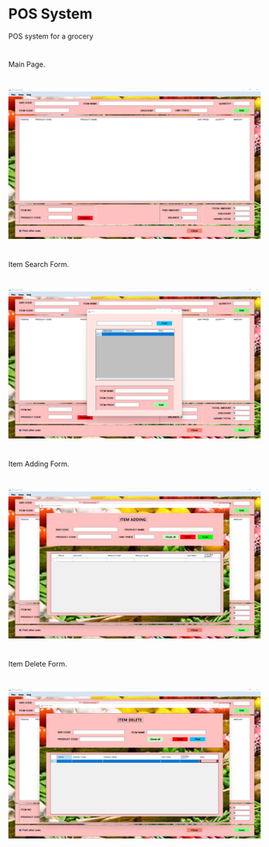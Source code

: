 # POS System

 POS system for a grocery
 
 
 #
 Main Page.
 #
 ![alt text](https://github.com/thiva99/GroceryStore/blob/main/Images/s1.png)  
 #
 Item Search Form.
 #
 ![alt text](https://github.com/thiva99/GroceryStore/blob/main/Images/s2.png)
 #
 Item Adding Form.
 #
 ![alt text](https://github.com/thiva99/GroceryStore/blob/main/Images/s3.png)
 #
 Item Delete Form.
 #
 ![alt text](https://github.com/thiva99/GroceryStore/blob/main/Images/s4.png)
